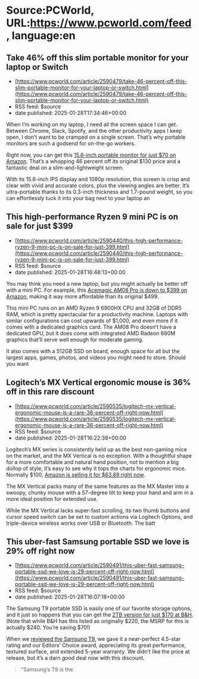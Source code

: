 # Source:PCWorld, URL:https://www.pcworld.com/feed, language:en

## Take 46% off this slim portable monitor for your laptop or Switch
 - [https://www.pcworld.com/article/2590479/take-46-percent-off-this-slim-portable-monitor-for-your-laptop-or-switch.html](https://www.pcworld.com/article/2590479/take-46-percent-off-this-slim-portable-monitor-for-your-laptop-or-switch.html)
 - RSS feed: $source
 - date published: 2025-01-28T17:34:46+00:00

<div id="link_wrapped_content">
<body><section class="wp-block-bigbite-multi-title"><div class="container"></div></section>



<p>When I’m working on my laptop, I need all the screen space I can get. Between Chrome, Slack, Spotify, and the other productivity apps I keep open, I don’t want to be cramped on a single screen. That’s why portable monitors are such a godsend for on-the-go workers.</p>



<p>Right now, you can get this <a href="https://www.amazon.com/Portable-Monitor-15-6inch-Computer-Protector/dp/B088D8JG3L/">15.6-inch portable monitor for just $70 on Amazon</a>. That’s a whopping 46 percent off its original $130 price and a fantastic deal on a slim-and-lightweight screen.</p>



<p>With its 15.6-inch IPS display and 1080p resolution, this screen is crisp and clear with vivid and accurate colors, plus the viewing angles are better. It’s ultra-portable thanks to its 0.3-inch thickness and 1.7-pound weight, so you can effortlessly tuck it into your bag next to your laptop an

## This high-performance Ryzen 9 mini PC is on sale for just $399
 - [https://www.pcworld.com/article/2590440/this-high-performance-ryzen-9-mini-pc-is-on-sale-for-just-399.html](https://www.pcworld.com/article/2590440/this-high-performance-ryzen-9-mini-pc-is-on-sale-for-just-399.html)
 - RSS feed: $source
 - date published: 2025-01-28T16:48:13+00:00

<div id="link_wrapped_content">
<body><section class="wp-block-bigbite-multi-title"><div class="container"></div></section>



<p>You may think you need a new laptop, but you might actually be better off with a mini PC. For example, this <a href="https://www.amazon.com/ACEMAGIC-Gaming-Computers-Desktop-Computer/dp/B0DHCVL9HT/">Acemagic AM08 Pro is down to $399 on Amazon</a>, making it way more affordable than its original $499.</p>



<p>This mini PC runs on an AMD Ryzen 9 6900HX CPU and 32GB of DDR5 RAM, which is pretty spectacular for a productivity machine. Laptops with similar configurations can cost upwards of $1,000, and even more if it comes with a dedicated graphics card. The AM08 Pro doesn’t have a dedicated GPU, but it does come with integrated AMD Radeon 680M graphics that’ll serve well enough for moderate gaming.</p>



<p>It also comes with a 512GB SSD on board, enough space for all but the largest apps, games, photos, and videos you might need to store. Should you want 

## Logitech’s MX Vertical ergonomic mouse is 36% off in this rare discount
 - [https://www.pcworld.com/article/2590535/logitech-mx-vertical-ergonomic-mouse-is-a-rare-36-percent-off-right-now.html](https://www.pcworld.com/article/2590535/logitech-mx-vertical-ergonomic-mouse-is-a-rare-36-percent-off-right-now.html)
 - RSS feed: $source
 - date published: 2025-01-28T16:22:38+00:00

<div id="link_wrapped_content">
<body><section class="wp-block-bigbite-multi-title"><div class="container"></div></section>



<p>Logitech’s MX series is consistently held up as the best non-gaming mice on the market, and the MX Vertical is no exception. With a thoughtful shape for a more comfortable and natural hand position, not to mention a big dollop of style, it’s easy to see why it tops the charts for ergonomic mice. Normally $100, <a href="https://www.amazon.com/Logitech-Vertical-Wireless-Mouse-Rechargeable/dp/B07FNJB8TT/">Amazon is selling it for $63.89 right now</a>.</p>



<p>The MX Vertical packs many of the same features as the MX Master into a swoopy, chunky mouse with a 57-degree tilt to keep your hand and arm in a more ideal position for extended use.</p>



<p>While the MX Vertical lacks super-fast scrolling, its two thumb buttons and cursor speed switch can be set to custom actions via Logitech Options, and triple-device wireless works over USB or Bluetooth. The batt

## This uber-fast Samsung portable SSD we love is 29% off right now
 - [https://www.pcworld.com/article/2590491/this-uber-fast-samsung-portable-ssd-we-love-is-29-percent-off-right-now.html](https://www.pcworld.com/article/2590491/this-uber-fast-samsung-portable-ssd-we-love-is-29-percent-off-right-now.html)
 - RSS feed: $source
 - date published: 2025-01-28T16:07:18+00:00

<div id="link_wrapped_content">
<body><section class="wp-block-bigbite-multi-title"><div class="container"></div></section>



<p>The Samsung T9 portable SSD is easily one of our favorite storage options, and it just so happens that you can get the <a href="https://www.bhphotovideo.com/c/product/1844643-REG/samsung_mu_pk2t0g_ww_t9_gray_2tb_capacity.html">2TB version for just $170 at B&H</a>. (Note that while B&H has this listed as originally $220, the MSRP for this is actually $240. You’re saving $70!)</p>



<p>When we <a href="https://www.pcworld.com/article/2079244/samsung-t9-20gbps-usb-ssd-review.html">reviewed the Samsung T9</a>, we gave it a near-perfect 4.5-star rating and our Editors’ Choice award, appreciating its great performance, textured surface, and extended 5-year warranty. We didn’t like the price at release, but it’s a darn good deal now with this discount.</p>



<blockquote class="wp-block-quote is-layout-flow wp-block-quote-is-layout-flow">
<p>“Samsung’s T9 is the

